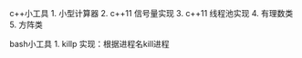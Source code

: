 c++小工具
    1. 小型计算器
    2. c++11 信号量实现
    3. c++11 线程池实现
    4. 有理数类
    5. 方阵类

bash小工具
    1. killp 实现：根据进程名kill进程


